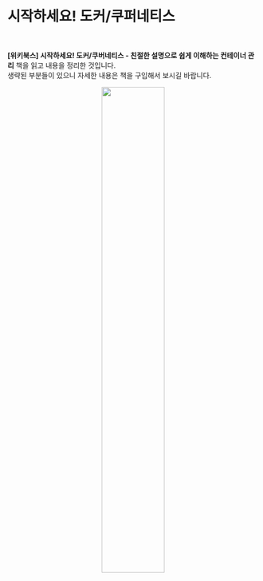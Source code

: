 # 시작하세요! 도커/쿠퍼네티스

<br>

**[위키북스] 시작하세요! 도커/쿠버네티스 - 친절한 설명으로 쉽게 이해하는 컨테이너 관리** 책을 읽고 내용을 정리한 것입니다.  
생략된 부분들이 있으니 자세한 내용은 책을 구입해서 보시길 바랍니다.

<p align="center">
  <img src="https://github.com/bigmtn1113/K8s-Note/assets/46125158/e83e1ef7-0dfa-45a3-8d4e-5cbdd05eb675" width="50%" height="50%">
</p>
